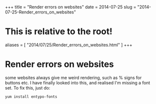 +++
title = "Render errors on websites"
date = 2014-07-25
slug = "2014-07-25-Render_errors_on_websites"
# This is relative to the root!
aliases = [ "2014/07/25/Render_errors_on_websites.html" ]
+++
# Render errors on websites

some websites always give me weird rendering, such as % signs for
buttons etc. I have finally looked into this, and realised I\'m missing
a font set. To fix this, just do:

    yum install entypo-fonts
